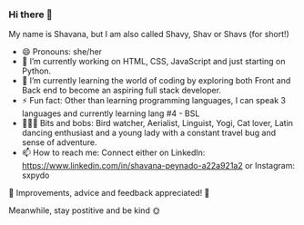 ### Hi there 👋 
My name is Shavana, but I am also called Shavy, Shav or Shavs (for short!)
- 😄 Pronouns: she/her
- 🔭 I’m currently working on HTML, CSS, JavaScript and just starting on Python.
- 🌱 I’m currently learning the world of coding by exploring both Front and Back end to become an aspiring full stack developer.
- ⚡ Fun fact: Other than learning programming languages, I can speak 3 languages and currently learning lang #4 - BSL
- 👩🏾‍💻 Bits and bobs: Bird watcher, Aerialist, Linguist, Yogi, Cat lover, Latin dancing enthusiast and a young lady with a constant travel bug and sense of adventure.
- 📫 How to reach me: Connect either on LinkedIn: https://www.linkedin.com/in/shavana-peynado-a22a921a2 or Instagram: sxpydo

🔨 Improvements, advice and feedback appreciated! 🔨

Meanwhile, stay postitive and be kind 🌞

<!--
**sxpydo/sxpydo** is a ✨ _special_ ✨ repository because its `README.md` (this file) appears on your GitHub profile.

Here are some ideas to get you started:

- 🔭 I’m currently working on ...
- 🌱 I’m currently learning ...
- 👯 I’m looking to collaborate on ...
- 🤔 I’m looking for help with ...
- 💬 Ask me about ...
- 📫 How to reach me: ...
- 😄 Pronouns: ...
- ⚡ Fun fact: ...
-->
